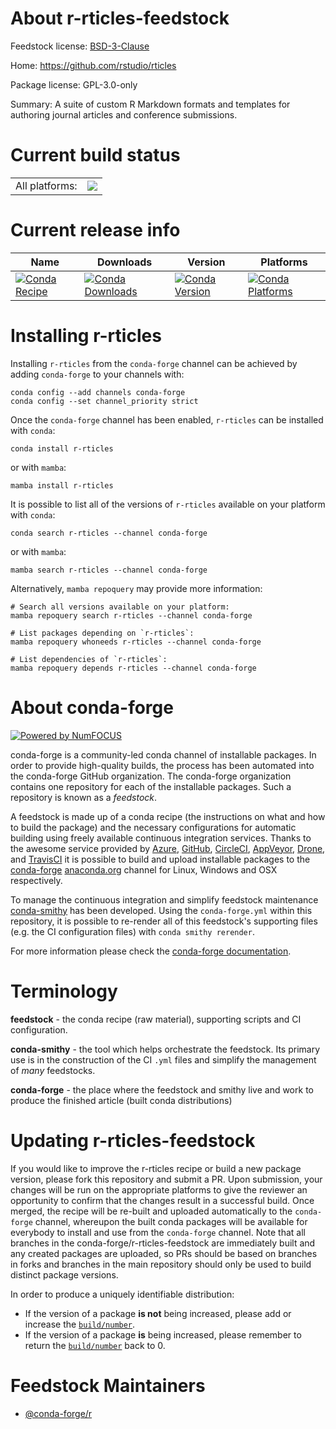 About r-rticles-feedstock
=========================

Feedstock license: [BSD-3-Clause](https://github.com/conda-forge/r-rticles-feedstock/blob/main/LICENSE.txt)

Home: https://github.com/rstudio/rticles

Package license: GPL-3.0-only

Summary: A suite of custom R Markdown formats and templates for authoring journal articles and conference submissions.

Current build status
====================


<table><tr><td>All platforms:</td>
    <td>
      <a href="https://dev.azure.com/conda-forge/feedstock-builds/_build/latest?definitionId=7276&branchName=main">
        <img src="https://dev.azure.com/conda-forge/feedstock-builds/_apis/build/status/r-rticles-feedstock?branchName=main">
      </a>
    </td>
  </tr>
</table>

Current release info
====================

| Name | Downloads | Version | Platforms |
| --- | --- | --- | --- |
| [![Conda Recipe](https://img.shields.io/badge/recipe-r--rticles-green.svg)](https://anaconda.org/conda-forge/r-rticles) | [![Conda Downloads](https://img.shields.io/conda/dn/conda-forge/r-rticles.svg)](https://anaconda.org/conda-forge/r-rticles) | [![Conda Version](https://img.shields.io/conda/vn/conda-forge/r-rticles.svg)](https://anaconda.org/conda-forge/r-rticles) | [![Conda Platforms](https://img.shields.io/conda/pn/conda-forge/r-rticles.svg)](https://anaconda.org/conda-forge/r-rticles) |

Installing r-rticles
====================

Installing `r-rticles` from the `conda-forge` channel can be achieved by adding `conda-forge` to your channels with:

```
conda config --add channels conda-forge
conda config --set channel_priority strict
```

Once the `conda-forge` channel has been enabled, `r-rticles` can be installed with `conda`:

```
conda install r-rticles
```

or with `mamba`:

```
mamba install r-rticles
```

It is possible to list all of the versions of `r-rticles` available on your platform with `conda`:

```
conda search r-rticles --channel conda-forge
```

or with `mamba`:

```
mamba search r-rticles --channel conda-forge
```

Alternatively, `mamba repoquery` may provide more information:

```
# Search all versions available on your platform:
mamba repoquery search r-rticles --channel conda-forge

# List packages depending on `r-rticles`:
mamba repoquery whoneeds r-rticles --channel conda-forge

# List dependencies of `r-rticles`:
mamba repoquery depends r-rticles --channel conda-forge
```


About conda-forge
=================

[![Powered by
NumFOCUS](https://img.shields.io/badge/powered%20by-NumFOCUS-orange.svg?style=flat&colorA=E1523D&colorB=007D8A)](https://numfocus.org)

conda-forge is a community-led conda channel of installable packages.
In order to provide high-quality builds, the process has been automated into the
conda-forge GitHub organization. The conda-forge organization contains one repository
for each of the installable packages. Such a repository is known as a *feedstock*.

A feedstock is made up of a conda recipe (the instructions on what and how to build
the package) and the necessary configurations for automatic building using freely
available continuous integration services. Thanks to the awesome service provided by
[Azure](https://azure.microsoft.com/en-us/services/devops/), [GitHub](https://github.com/),
[CircleCI](https://circleci.com/), [AppVeyor](https://www.appveyor.com/),
[Drone](https://cloud.drone.io/welcome), and [TravisCI](https://travis-ci.com/)
it is possible to build and upload installable packages to the
[conda-forge](https://anaconda.org/conda-forge) [anaconda.org](https://anaconda.org/)
channel for Linux, Windows and OSX respectively.

To manage the continuous integration and simplify feedstock maintenance
[conda-smithy](https://github.com/conda-forge/conda-smithy) has been developed.
Using the ``conda-forge.yml`` within this repository, it is possible to re-render all of
this feedstock's supporting files (e.g. the CI configuration files) with ``conda smithy rerender``.

For more information please check the [conda-forge documentation](https://conda-forge.org/docs/).

Terminology
===========

**feedstock** - the conda recipe (raw material), supporting scripts and CI configuration.

**conda-smithy** - the tool which helps orchestrate the feedstock.
                   Its primary use is in the construction of the CI ``.yml`` files
                   and simplify the management of *many* feedstocks.

**conda-forge** - the place where the feedstock and smithy live and work to
                  produce the finished article (built conda distributions)


Updating r-rticles-feedstock
============================

If you would like to improve the r-rticles recipe or build a new
package version, please fork this repository and submit a PR. Upon submission,
your changes will be run on the appropriate platforms to give the reviewer an
opportunity to confirm that the changes result in a successful build. Once
merged, the recipe will be re-built and uploaded automatically to the
`conda-forge` channel, whereupon the built conda packages will be available for
everybody to install and use from the `conda-forge` channel.
Note that all branches in the conda-forge/r-rticles-feedstock are
immediately built and any created packages are uploaded, so PRs should be based
on branches in forks and branches in the main repository should only be used to
build distinct package versions.

In order to produce a uniquely identifiable distribution:
 * If the version of a package **is not** being increased, please add or increase
   the [``build/number``](https://docs.conda.io/projects/conda-build/en/latest/resources/define-metadata.html#build-number-and-string).
 * If the version of a package **is** being increased, please remember to return
   the [``build/number``](https://docs.conda.io/projects/conda-build/en/latest/resources/define-metadata.html#build-number-and-string)
   back to 0.

Feedstock Maintainers
=====================

* [@conda-forge/r](https://github.com/orgs/conda-forge/teams/r/)

